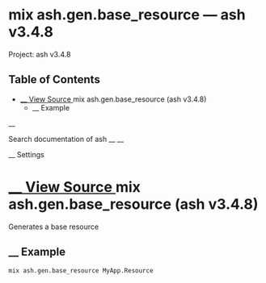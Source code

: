 # mix ash.gen.base_resource — ash v3.4.8

Project: ash v3.4.8

## Table of Contents

- [ __ View Source ](external_link) mix ash.gen.base_resource (ash v3.4.8)
  - __ Example

__

Search documentation of ash __ __

__ Settings

#  [ __ View Source ](external_link) mix ash.gen.base_resource (ash v3.4.8)

Generates a base resource

##  __ Example
    
    
    mix ash.gen.base_resource MyApp.Resource
    
